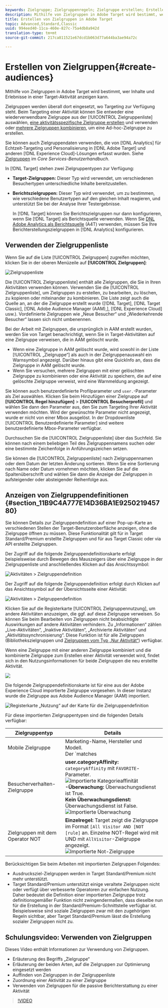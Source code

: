 ```yaml
---
keywords: Zielgruppe; Zielgruppenregeln; Zielgruppe erstellen; Erstellen von Zielgruppen; Zielgruppentargeting; Zielgruppenberichterstellung; Zielgruppenbericht; Segment; benutzerdefinierte Profilparameter; Zielgruppendefinition; Zielgruppenliste
description: Mithilfe von Zielgruppen in Adobe Target wird bestimmt, wer Inhalte und Erlebnisse in einer Target-Aktivität anzeigen kann.
title: Erstellen von Zielgruppen in Adobe Target
topic: Advanced,Standard,Classic
uuid: 994eed40-11ca-460e-827c-75a4db8a942d
translation-type: tm+mt
source-git-commit: 217ca811521e67dcd1b063d77a644ba3ae94a72c

---
```



# Erstellen von Zielgruppen{#create-audiences}

Mithilfe von Zielgruppen in Adobe Target wird bestimmt, wer Inhalte und Erlebnisse in einer Target-Aktivität anzeigen kann.

Zielgruppen werden überall dort eingesetzt, wo Targeting zur Verfügung steht. Beim Targeting einer Aktivität können Sie entweder eine wiederverwendbare Zielgruppe aus der [!UICONTROL Zielgruppenliste] auswählen, [eine aktivitätsspezifische Zielgruppe erstellen](/help/c-target/creating-activity-only-audience.md) und verwenden oder [mehrere Zielgruppen kombinieren](/help/c-target/combining-multiple-audiences.md#concept_A7386F1EA4394BD2AB72399C225981E5), um eine Ad-hoc-Zielgruppe zu erstellen.

Sie können auch Zielgruppendaten verwenden, die von [!DNL Analytics] für Echtzeit-Targeting und Personalisierung in [!DNL Adobe Target] und anderen [!DNL Experience Cloud]-Lösungen erfasst wurden. Siehe [Zielgruppen](https://docs.adobe.com/content/help/en/core-services/interface/audiences/audience-library.html) im *Core Services-Benutzerhandbuch*.

In [!DNL Target] stehen zwei Zielgruppentypen zur Verfügung:

* **Target-Zielgruppen:** Dieser Typ wird verwendet, um verschiedenen Besuchertypen unterschiedliche Inhalte bereitzustellen.
* **Berichtszielgruppen:** Dieser Typ wird verwendet, um zu bestimmen, wie verschiedene Benutzertypen auf den gleichen Inhalt reagieren, und unterstützt Sie bei der Analyse Ihrer Testergebnisse.

   In [!DNL Target] können Sie Berichtszielgruppen nur dann konfigurieren, wenn Sie [!DNL Target] als Berichtsquelle verwenden. Wenn Sie [DNL Adobe Analytics als Berichtsquelle](/help/c-integrating-target-with-mac/a4t/a4t.md) (A4T) verwenden, müssen Sie Ihre Berichterstellungszielgruppen in [!DNL Analytics] konfigurieren.

## Verwenden der Zielgruppenliste

Wenn Sie auf die Liste [!UICONTROL Zielgruppen] zugreifen möchten, klicken Sie in der oberen Menüzeile auf **[!UICONTROL Zielgruppen]**:

![Zielgruppenliste](assets/audiences_list.png)

Die [!UICONTROL Zielgruppenliste] enthält alle Zielgruppen, die Sie in Ihren Aktivitäten verwenden können. Verwenden Sie die [!UICONTROL Zielgruppenliste], um Zielgruppen zu erstellen, zu bearbeiten, zu löschen, zu kopieren oder miteinander zu kombinieren. Die Liste zeigt auch die Quelle an, an der die Zielgruppe erstellt wurde ([!DNL Target], [!DNL Target Classic], [!DNL Adobe Audience Manager (AAM),], [!DNL Experience Cloud] usw.). Vordefinierte Zielgruppen wie „Neue Besucher“ und „Wiederkehrende Besucher“ lassen sich nicht umbenennen.

Bei der Arbeit mit Zielgruppen, die ursprünglich in AAM erstellt wurden, werden Sie von Target benachrichtigt, wenn Sie in Target-Aktivitäten auf eine Zielgruppe verweisen, die in AAM gelöscht wurde.

* Wenn eine Zielgruppe in AAM gelöscht wurde, wird sowohl in der Liste [!UICONTROL „Zielgruppe“] als auch in der Zielgruppenauswahl ein Warnsymbol angezeigt. Darüber hinaus gibt eine QuickInfo an, dass die Zielgruppe in AAM gelöscht wurde.
* Wenn Sie versuchen, mehrere Zielgruppen mit einer gelöschten Zielgruppe zu kombinieren oder eine Aktivität zu speichern, die auf eine gelöschte Zielgruppe verweist, wird eine Warnmeldung angezeigt.

Sie können auch benutzerdefinierte Profilparameter und `user.`-Parameter als Ziel auswählen. Klicken Sie beim Hinzufügen einer Zielgruppe auf **[!UICONTROL Regel hinzufügen]** &gt; **[!UICONTROL Besucherprofil]** und wählen Sie dann den Parameter aus, den Sie zum Targeting Ihrer Aktivität verwenden möchten. Wird der gewünschte Parameter nicht angezeigt, wurde er nicht von einer Mbox ausgelöst. In der Dropdownliste [!UICONTROL Benutzerdefinierte Parameter] sind weitere benutzerdefinierte Mbox-Parameter verfügbar.

Durchsuchen Sie die [!UICONTROL Zielgruppenliste] über das Suchfeld. Sie können nach einem beliebigen Teil des Zielgruppennamens suchen oder eine bestimmte Zeichenfolge in Anführungszeichen setzen.

Sie können die [!UICONTROL Zielgruppenliste] nach Zielgruppennamen oder dem Datum der letzten Änderung sortieren. Wenn Sie eine Sortierung nach Name oder Datum vornehmen möchten, klicken Sie auf die Spaltenüberschrift und wählen Sie dann die Anzeige der Zielgruppen in aufsteigender oder absteigender Reihenfolge aus.

## Anzeigen von Zielgruppendefinitionen {#section_11B9C4A777E14D36BA1E925021945780}

Sie können Details zur Zielgruppendefinition auf einer Pop-up-Karte an verschiedenen Stellen der Target-Benutzeroberfläche anzeigen, ohne die Zielgruppe öffnen zu müssen. Diese Funktionalität gilt für in Target Standard/Premium erstellte Zielgruppen und für aus Target Classic oder via API erstellte Zielgruppen.

Der Zugriff auf die folgende Zielgruppendefinitionskarte erfolgt beispielsweise durch Bewegen des Mauszeigers über eine Zielgruppe in der Zielgruppenliste und anschließendes Klicken auf das Ansichtssymbol:

![Aktivitäten &gt; Zielgruppendefinition](assets/audience_definition_list.png)

Der Zugriff auf die folgende Zielgruppendefinition erfolgt durch Klicken auf das Ansichtssymbol auf der Übersichtsseite einer Aktivität:

![Aktivitäten &gt; Zielgruppendefinition](assets/audience_definition_list.png)

Klicken Sie auf die Registerkarte [!UICONTROL Zielgruppennutzung], um andere Aktivitäten anzuzeigen, die ggf. auf diese Zielgruppe verweisen. So können Sie beim Bearbeiten von Zielgruppen nicht beabsichtigte Auswirkungen auf andere Aktivitäten verhindern. Zu „Informationen“ zählen „Live-Aktivitäten“, „Inaktive Aktivitäten“, „Archivierte Aktivitäten“ und „Aktivitätssynchronisierung“. Diese Funktion ist für alle Zielgruppen (Bibliothekszielgruppen und  [Zielgruppen vom Typ „Nur Aktivität“](../../c-target/creating-activity-only-audience.md#concept_A6BADCF530ED4AE1852E677FEBE68483)) verfügbar.

Wenn eine Zielgruppe mit einer anderen Zielgruppe kombiniert und die kombinierte Zielgruppe zum Erstellen einer Aktivität verwendet wird, findet sich in den Nutzungsinformationen für beide Zielgruppen die neu erstellte Aktivität.

![](assets/audience_definition_list_usage.png)

Die folgende Zielgruppendefinitionskarte ist für eine aus der Adobe Experience Cloud importierte Zielgruppe vorgesehen. In dieser Instanz wurde die Zielgruppe aus Adobe Audience Manager (AAM) importiert.

![Registerkarte „Nutzung“ auf der Karte für die Zielgruppendefinition](assets/audience_definition_mc.png)

Für diese importierten Zielgruppentypen sind die folgenden Details verfügbar:

| Zielgruppentyp | Details |
|--- |--- |
| Mobile Zielgruppe | Marketing-Name, Hersteller und Modell.<br>Der `matches | does not match`-Operator wird anstelle `equals | does not equal`<br>![ der Importierten Mobilen Zielgruppe](/help/c-target/c-audiences/assets/imported_mobile_audience.png) angezeigt. |
| Besucherverhalten-Zielgruppe | **user.categoryAffinity:** `categoryAffinity` mit `FAVORITE`-Parameter.<br>![Importierte Kategorieaffinität](/help/c-target/c-audiences/assets/imported_category_affinity.png)<br> **-Überwachung:** Überwachungsdienst ist True.<br>**Kein Überwachungsdienst:**&#x200B;Überwachungsdienst ist False.<br>![Importierte Überwachung](/help/c-target/c-audiences/assets/imported_monitoring.png) |
| Zielgruppen mit dem Operator NOT | **Einzelregel:** Target zeigt die Zielgruppe im Format `[All Visitor AND [NOT [rule]` an. Einzelne NOT-Regel wird mit UND mit `AllVisitor`-Zielgruppe angezeigt.<br>![Importierte Not-Zielgruppe](/help/c-target/c-audiences/assets/imported_not_audience.png) |

Berücksichtigen Sie beim Arbeiten mit importierten Zielgruppen Folgendes:

* Ausdrucksziel-Zielgruppen werden in Target Standard/Premium nicht mehr unterstützt.
* Target Standard/Premium unterstützt einige veraltete Zielgruppen nicht oder verfügt über verbesserte Operatoren zur einfachen Nutzung. Daher bedeutet die Definition einer importierten Zielgruppe trotz definitionsgemäßer Funktion nicht zwingendermaßen, dass dieselbe nun für die Erstellung in der Standard/Premium-Schnittstelle verfügbar ist. Beispielsweise sind soziale Zielgruppen zwar mit den zugehörigen Regeln sichtbar, aber Target Standard/Premium lässt die Erstellung sozialer Zielgruppen nicht zu.

## Schulungsvideo: Verwenden von Zielgruppen

Dieses Video enthält Informationen zur Verwendung von Zielgruppen.

* Erläuterung des Begriffs „Zielgruppe“
* Erläuterung der beiden Arten, auf die Zielgruppen zur Optimierung eingesetzt werden
* Auffinden von Zielgruppen in der Zielgruppenliste
* Zuordnung einer Aktivität zu einer Zielgruppe
* Verwenden von Zielgruppen für die passive Berichterstattung zu einer Aktivität

>[!VIDEO](https://video.tv.adobe.com/v/17398?captions=ger)
